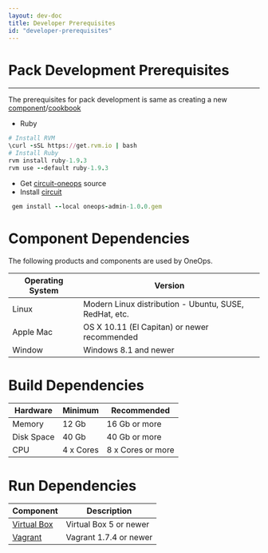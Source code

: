 ```yaml
---
layout: dev-doc
title: Developer Prerequisites
id: "developer-prerequisites"
---
```



# Pack Development Prerequisites
----------------

The prerequisites for pack development is same as creating a new [component](#component)/[cookbook](#cookbook)

* Ruby

~~~ruby
# Install RVM
\curl -sSL https://get.rvm.io | bash
# Install Ruby
rvm install ruby-1.9.3
rvm use --default ruby-1.9.3

~~~


* Get [circuit-oneops](https://github.com/oneops/circuit-oneops-1) source
* Install <a href="//developer/general/key-concepts.html#circuit">circuit</a>

~~~ruby
 gem install --local oneops-admin-1.0.0.gem
~~~



# Component Dependencies

The following products and components are used by OneOps. 


Operating System | Version
---------------- | -------
Linux  | Modern Linux distribution - Ubuntu, SUSE, RedHat, etc.
Apple Mac | OS X 10.11 (El Capitan) or newer recommended
Window | Windows 8.1 and newer

# Build Dependencies

Hardware | Minimum | Recommended
-------- | ------- | -----------
Memory | 12 Gb | 16 Gb or more
Disk Space | 40 Gb | 40 Gb or more
CPU | 4 x Cores | 8 x Cores or more

# Run Dependencies

Component | Description
--------- | -----------
[Virtual Box](https://www.virtualbox.org/) | Virtual Box 5 or newer
[Vagrant](https://www.vagrantup.com/) | Vagrant 1.7.4 or newer
